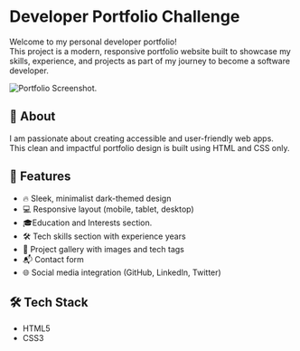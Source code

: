 # Developer Portfolio Challenge

Welcome to my personal developer portfolio!  
This project is a modern, responsive portfolio website built to showcase my skills, experience, and projects as part of my journey to become a software developer.

![Portfolio Screenshot](./screenshot.png).

## 📌 About

I am passionate about creating accessible and user-friendly web apps.  
This clean and impactful portfolio design is built using HTML and CSS only.

## 🚀 Features

- 🔥 Sleek, minimalist dark-themed design
- 💻 Responsive layout (mobile, tablet, desktop)
- 🎓Education and Interests section.
- 🛠️ Tech skills section with experience years
- 🎨 Project gallery with images and tech tags
- 📬 Contact form
- 🌐 Social media integration (GitHub, LinkedIn, Twitter)

## 🛠️ Tech Stack

- HTML5
- CSS3


